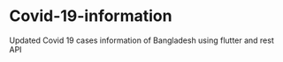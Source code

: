 # Covid-19-information
 Updated Covid 19 cases information of Bangladesh using flutter and rest API
